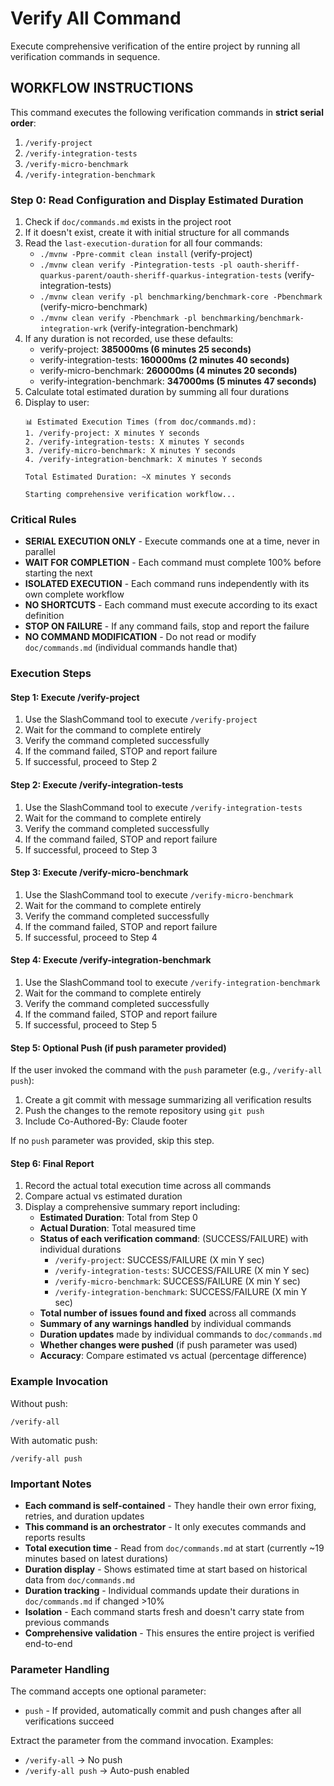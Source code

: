 # Verify All Command

Execute comprehensive verification of the entire project by running all verification commands in sequence.

## WORKFLOW INSTRUCTIONS

This command executes the following verification commands in **strict serial order**:

1. `/verify-project`
2. `/verify-integration-tests`
3. `/verify-micro-benchmark`
4. `/verify-integration-benchmark`

### Step 0: Read Configuration and Display Estimated Duration

1. Check if `doc/commands.md` exists in the project root
2. If it doesn't exist, create it with initial structure for all commands
3. Read the `last-execution-duration` for all four commands:
   - `./mvnw -Ppre-commit clean install` (verify-project)
   - `./mvnw clean verify -Pintegration-tests -pl oauth-sheriff-quarkus-parent/oauth-sheriff-quarkus-integration-tests` (verify-integration-tests)
   - `./mvnw clean verify -pl benchmarking/benchmark-core -Pbenchmark` (verify-micro-benchmark)
   - `./mvnw clean verify -Pbenchmark -pl benchmarking/benchmark-integration-wrk` (verify-integration-benchmark)
4. If any duration is not recorded, use these defaults:
   - verify-project: **385000ms (6 minutes 25 seconds)**
   - verify-integration-tests: **160000ms (2 minutes 40 seconds)**
   - verify-micro-benchmark: **260000ms (4 minutes 20 seconds)**
   - verify-integration-benchmark: **347000ms (5 minutes 47 seconds)**
5. Calculate total estimated duration by summing all four durations
6. Display to user:
   ```
   📊 Estimated Execution Times (from doc/commands.md):
   1. /verify-project: X minutes Y seconds
   2. /verify-integration-tests: X minutes Y seconds
   3. /verify-micro-benchmark: X minutes Y seconds
   4. /verify-integration-benchmark: X minutes Y seconds

   Total Estimated Duration: ~X minutes Y seconds

   Starting comprehensive verification workflow...
   ```

### Critical Rules

- **SERIAL EXECUTION ONLY** - Execute commands one at a time, never in parallel
- **WAIT FOR COMPLETION** - Each command must complete 100% before starting the next
- **ISOLATED EXECUTION** - Each command runs independently with its own complete workflow
- **NO SHORTCUTS** - Each command must execute according to its exact definition
- **STOP ON FAILURE** - If any command fails, stop and report the failure
- **NO COMMAND MODIFICATION** - Do not read or modify `doc/commands.md` (individual commands handle that)

### Execution Steps

#### Step 1: Execute /verify-project

1. Use the SlashCommand tool to execute `/verify-project`
2. Wait for the command to complete entirely
3. Verify the command completed successfully
4. If the command failed, STOP and report failure
5. If successful, proceed to Step 2

#### Step 2: Execute /verify-integration-tests

1. Use the SlashCommand tool to execute `/verify-integration-tests`
2. Wait for the command to complete entirely
3. Verify the command completed successfully
4. If the command failed, STOP and report failure
5. If successful, proceed to Step 3

#### Step 3: Execute /verify-micro-benchmark

1. Use the SlashCommand tool to execute `/verify-micro-benchmark`
2. Wait for the command to complete entirely
3. Verify the command completed successfully
4. If the command failed, STOP and report failure
5. If successful, proceed to Step 4

#### Step 4: Execute /verify-integration-benchmark

1. Use the SlashCommand tool to execute `/verify-integration-benchmark`
2. Wait for the command to complete entirely
3. Verify the command completed successfully
4. If the command failed, STOP and report failure
5. If successful, proceed to Step 5

#### Step 5: Optional Push (if push parameter provided)

If the user invoked the command with the `push` parameter (e.g., `/verify-all push`):

1. Create a git commit with message summarizing all verification results
2. Push the changes to the remote repository using `git push`
3. Include Co-Authored-By: Claude footer

If no `push` parameter was provided, skip this step.

#### Step 6: Final Report

1. Record the actual total execution time across all commands
2. Compare actual vs estimated duration
3. Display a comprehensive summary report including:
   - **Estimated Duration**: Total from Step 0
   - **Actual Duration**: Total measured time
   - **Status of each verification command**: (SUCCESS/FAILURE) with individual durations
     - `/verify-project`: SUCCESS/FAILURE (X min Y sec)
     - `/verify-integration-tests`: SUCCESS/FAILURE (X min Y sec)
     - `/verify-micro-benchmark`: SUCCESS/FAILURE (X min Y sec)
     - `/verify-integration-benchmark`: SUCCESS/FAILURE (X min Y sec)
   - **Total number of issues found and fixed** across all commands
   - **Summary of any warnings handled** by individual commands
   - **Duration updates** made by individual commands to `doc/commands.md`
   - **Whether changes were pushed** (if push parameter was used)
   - **Accuracy**: Compare estimated vs actual (percentage difference)

### Example Invocation

Without push:
```
/verify-all
```

With automatic push:
```
/verify-all push
```

### Important Notes

- **Each command is self-contained** - They handle their own error fixing, retries, and duration updates
- **This command is an orchestrator** - It only executes commands and reports results
- **Total execution time** - Read from `doc/commands.md` at start (currently ~19 minutes based on latest durations)
- **Duration display** - Shows estimated time at start based on historical data from `doc/commands.md`
- **Duration tracking** - Individual commands update their durations in `doc/commands.md` if changed >10%
- **Isolation** - Each command starts fresh and doesn't carry state from previous commands
- **Comprehensive validation** - This ensures the entire project is verified end-to-end

### Parameter Handling

The command accepts one optional parameter:
- `push` - If provided, automatically commit and push changes after all verifications succeed

Extract the parameter from the command invocation. Examples:
- `/verify-all` → No push
- `/verify-all push` → Auto-push enabled
